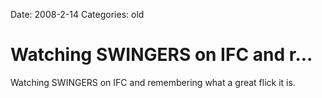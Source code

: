 Date: 2008-2-14
Categories: old

# Watching SWINGERS on IFC and r...

Watching SWINGERS on IFC and remembering what a great flick it is.

